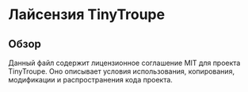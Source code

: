 # Лайсензия TinyTroupe

## Обзор

Данный файл содержит лицензионное соглашение MIT для проекта TinyTroupe. Оно описывает условия использования, копирования, модификации и распространения кода проекта.